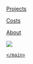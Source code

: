<!DOCTYPE html>
<html lang="en">

<head>
    <meta charset="utf-8">
    <title>BLACK DOG DESIGNS</title>
    <link rel="stylesheet" href="assets/stylesheets/main.css">
    <link rel="stylesheet" href="assets/stylesheets/bodyStyle.css">
    <link href="https://fonts.googleapis.com/css2?family=Baloo+Da+2:wght@500&display=swap" rel="stylesheet">
    <link href="https://fonts.googleapis.com/css2?family=Amatic+SC:wght@700&display=swap" rel="stylesheet">
</head>

<body class="bodyColor">
    <main>
      <div class="infoDots2">
        <a href="/home/scott/Documents/My Website/blackdogdesign.github.io/projects.html"><p>Projects</p>
      </div>
      <div class="infoDots3">
        <a href="/home/scott/Documents/My Website/blackdogdesign.github.io/pricing.html"><p>Costs</p>
      </div>
      <div class="infoDots">
        <a href="/home/scott/Documents/My Website/blackdogdesign.github.io/about.html"><p>About</p>
      </div>
        <div>
            <img class="image" src="/home/scott/Documents/My Website/blackdogdesign.github.io/assets/Images/newbdd.png">
        </div>

    </main>
</body>

</html>
